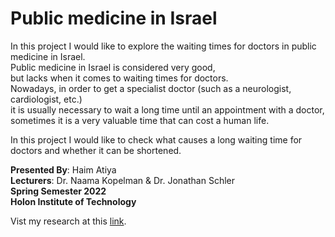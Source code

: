 # Public medicine in Israel

In this project I would like to explore the waiting times for doctors in public medicine in Israel.  
Public medicine in Israel is considered very good,  
but lacks when it comes to waiting times for doctors.  
Nowadays, in order to get a specialist doctor (such as a neurologist, cardiologist, etc.)  
it is usually necessary to wait a long time until an appointment with a doctor,  
sometimes it is a very valuable time that can cost a human life.  

In this project I would like to check what causes a long waiting time for doctors and whether it can be shortened.

**Presented By**: Haim Atiya  
**Lecturers**: Dr. Naama Kopelman & Dr. Jonathan Schler  
**Spring Semester 2022**  
**Holon Institute of Technology**  

Vist my research at this [link](https://haimatiya.github.io/HiT-DataScience-Public-medicine-in-Israel/#).
